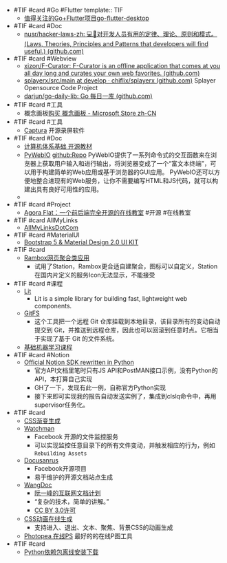 - #TIF #card #Go #Flutter
  template:: TIF
	- [值得关注的Go+Flutter项目go-flutter-desktop](https://github.com/go-flutter-desktop)
- #TIF #card #Doc
	- [nusr/hacker-laws-zh: 💻📖对开发人员有用的定律、理论、原则和模式。(Laws, Theories, Principles and Patterns that developers will find useful.) (github.com)](https://github.com/nusr/hacker-laws-zh)
- #TIF #card #Webview
	- [xizon/F-Curator: F-Curator is an offline application that comes at you all day long and curates your own web favorites. (github.com)](https://github.com/xizon/F-Curator)
	- [splayerx/src/main at develop · chiflix/splayerx (github.com)](https://github.com/chiflix/splayerx) Splayer Opensource Code Project
	- [darjun/go-daily-lib: Go 每日一库 (github.com)](https://github.com/darjun/go-daily-lib)
- #TIF #card #工具
	- 概念画板[购买 概念画板 - Microsoft Store zh-CN](https://www.microsoft.com/zh-cn/p/%E6%A6%82%E5%BF%B5%E7%94%BB%E6%9D%BF/9ngqm8fph9wq?activetab=pivot:overviewtab)
- #TIF #card #工具
	- [Captura](https://mathewsachin.github.io/Captura/) 开源录屏软件
- #TIF #card #Doc
	- [计算机体系基础 开源教材](https://github.com/foxsen/archbase)
	- [PyWebIO](https://pywebio.readthedocs.io/zh_CN/latest/index.html) [github:Repo](https://github.com/pywebio/PyWebIO) PyWebIO提供了一系列命令式的交互函数来在浏览器上获取用户输入和进行输出，将浏览器变成了一个“富文本终端”，可以用于构建简单的Web应用或基于浏览器的GUI应用。 PyWebIO还可以方便地整合进现有的Web服务，让你不需要编写HTML和JS代码，就可以构建出具有良好可用性的应用。
	-
- #TIF #card #Project
	- [Agora Flat：一个前后端完全开源的在线教室](https://github.com/netless-io) #开源 #在线教室
- #TIF #card AllMyLinks
	- [AllMyLinksDotCom](https://allmylinks.com/lovelacelee)
- #TIF #card #MaterialUI
	- [Bootstrap 5 & Material Design 2.0 UI KIT](https://github.com/mdbootstrap/mdb-ui-kit)
- #TIF #card
	- [Rambox网页聚合类应用](https://github.com/ramboxapp/community-edition)
	    * 试用了Station，Rambox更合适自建聚合，图标可以自定义，Station在国内片定义的服务Icon无法显示，不能接受
- #TIF #card #课程
	- [Lit](https://lit.dev/docs/) 
	    * Lit is a simple library for building fast, lightweight web components.
	- [GitFS](https://www.presslabs.com/docs/code/gitfs/) 
	    * 这个工具把一个远程 Git 仓库挂载到本地目录，该目录所有的变动自动提交到 Git，并推送到远程仓库，因此也可以回滚到任意时点。它相当于实现了基于 Git 的文件系统。
	- [基础机器学习课程](http://smlbook.org/)
- #TIF #card #Notion
	- [Official Notion SDK rewritten in Python](https://github.com/ramnes/notion-sdk-py) 
	    * 官方API文档里笔时只有JS API和PostMAN接口示例，没有Python的API，本打算自己实现
	    * GH了一下，发现有此一例，自称官方Python实现
	    * 接下来即可实现我的报告自动发送实例了，集成到clslq命令中，再用supervisor任务化。
- #TIF #card
	- [CSS渐变生成](https://cssgradient.io/)
	- [Watchman](https://github.com/facebook/watchman)
	    * Facebook 开源的文件监控服务
	    * 可以实现监控任意目录下的所有文件变动，并触发相应的行为，例如`Rebuilding Assets`
	- [Docusanrus](https://github.com/facebook/docusaurus)
	    * Facebook开源项目
	    * 易于维护的开源文档站点生成
	- [WangDoc](https://github.com/wangdoc)
	    * [阮一峰的互联网文档计划](https://wangdoc.com/)
	    * “复杂的技术，简单的讲解。”
	    * [CC BY 3.0许可](https://creativecommons.org/about/cclicenses/)
	- [CSS动画在线生成](https://animista.net/play/basic)
	    * 支持进入、退出、文本、聚焦、背景CSS的动画生成
	- [Photopea 在线PS](https://www.photopea.com/) 最好的的在线P图工具
- #TIF #card
	- [Python依赖包离线安装下载](https://www.lfd.uci.edu/~gohlke/pythonlibs/)